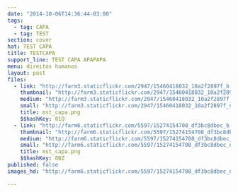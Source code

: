 ```yaml
---
date: "2014-10-06T14:36:44-03:00"
tags:
  - tag: CAPA
  - tag: TEST
section: cover
hat: TEST CAPA
title: TESTCAPA
support_line: TEST CAPA APAPAPA
menu: direitos humanos
layout: post
files:
  - link: "http://farm3.staticflickr.com/2947/15460418032_10a2f2897f_b.jpg"
    thumbnail: "http://farm3.staticflickr.com/2947/15460418032_10a2f2897f_t.jpg"
    medium: "http://farm3.staticflickr.com/2947/15460418032_10a2f2897f_z.jpg"
    small: "http://farm3.staticflickr.com/2947/15460418032_10a2f2897f_n.jpg"
    title: mst_capa.png
    $$hashKey: 01Q
  - link: "http://farm6.staticflickr.com/5597/15274154708_df3bc8dbec_b.jpg"
    thumbnail: "http://farm6.staticflickr.com/5597/15274154708_df3bc8dbec_t.jpg"
    medium: "http://farm6.staticflickr.com/5597/15274154708_df3bc8dbec_z.jpg"
    small: "http://farm6.staticflickr.com/5597/15274154708_df3bc8dbec_n.jpg"
    title: mst_capa.png
    $$hashKey: 0BZ
published: false
images_hd: "http://farm6.staticflickr.com/5597/15274154708_df3bc8dbec_n.jpg"

---
```

